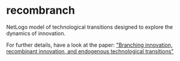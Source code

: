 # recombranch
NetLogo model of technological transitions designed to explore the dynamics of innovation.

For further details, have a look at the paper: <a target="_blank" href="http://dx.doi.org/10.1016/j.eist.2012.06.001">"Branching innovation, recombinant innovation, and endogenous technological transitions"</a>
